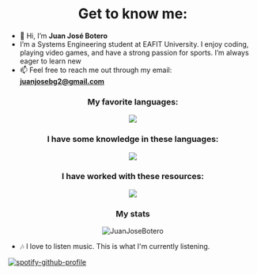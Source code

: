 <h1 align="center">Get to know me:</h1>

- 👋 Hi, I’m <b>Juan José Botero</b>
- I’m a Systems Engineering student at EAFIT University. I enjoy coding, playing video games, and have a strong passion for sports. I’m always eager to learn new
- 📫 Feel free to reach me out through my email: **juanjosebg2@gmail.com**

<h3 align="center">My favorite languages:</h3>
<p align="center">
  <a href="https://skillicons.dev">
    <img src="https://skillicons.dev/icons?i=python,cpp" />
  </a>
</p>

<h3 align="center">I have some knowledge in these languages:</h3>
<p align="center">
  <a href="https://skillicons.dev">
    <img src="https://skillicons.dev/icons?i=java,js,ts" />
  </a>
</p>

<h3 align="center">I have worked with these resources:</h3>
<p align="center">
  <a href="https://skillicons.dev">
    <img src="https://skillicons.dev/icons?i=html,css,django,flask,git,aws,gcp,react,bootstrap,mysql,mongo" />
  </a>
</p>

<h3 align="center">My stats</h3>
<p align="center">
  <img align="center" src="https://github-readme-stats.vercel.app/api?username=JuanJoseBotero&show_icons=true&locale=en&theme=transparent" alt="JuanJoseBotero" />
</p>

- 🎶 I love to listen music. This is what I'm currently listening.

[![spotify-github-profile](https://spotify-github-profile.kittinanx.com/api/view?uid=monoleche123&cover_image=true&theme=novatorem&show_offline=false&background_color=121212&interchange=false&bar_color=53b14f&bar_color_cover=true)](https://github.com/kittinan/spotify-github-profile)
